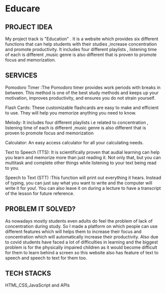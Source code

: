 # Educare

## PROJECT IDEA

My project track is "Education" . It is a
website which provides six different
functions that can help students with their
studies ,increase concentration and promote
productivity. It includes four different
playlists , listening time of each is different
,music genre is also different that is proven
to promote focus and memorization.

## SERVICES

Pomodoro Timer :The Pomodoro timer provides  work periods with  breaks in between. This method is one of the best study methods and keeps up your motivation, improves productivity, and ensures you do not strain yourself.

Flash Cards: These customizable flashcards are easy to make and efficient to use. They will help you memorize anything you need to know.

Melody: It includes four different playlists i.e
related to concentration , listening time
of each is different ,music genre is also
different that is proven to promote focus
and memorization

Calculator: An easy access calculator for all your calculating needs.

Text to Speech (TTS): It is scientifically proven that audial learning can help you learn and memorize more than just reading it. Not only that, but you can multitask and complete other things while listening to your text being read to you.

Speech to Text (STT) :This function will print out everything it hears. Instead of typing, you can just say what you want to write and the computer will write it for you!. You can also leave it on during a lecture to have a transcript of the lesson for future reference.

## PROBLEM IT SOLVED?

As nowadays mostly students even adults do feel the problem of lack of
concentration during study.
So I made a platform on which people can use different features which
will helps them to increase their focus and concentration which will
automatically increase their productivity.
Also due to covid students have faced a lot of difficulties in learning and
the biggest problem is for the physically impaired children as it would
become difficult for them to learn behind a screen so this website also
has feature of text to speech and speech to text for them too.

## TECH STACKS

HTML,CSS,JavaScript and APIs


